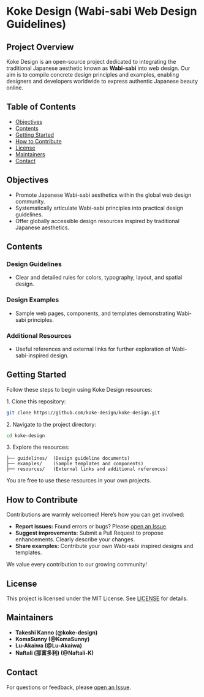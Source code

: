 # Koke Design (Wabi-sabi Web Design Guidelines)

## Project Overview

Koke Design is an open-source project dedicated to integrating the traditional Japanese aesthetic known as **Wabi-sabi** into web design. Our aim is to compile concrete design principles and examples, enabling designers and developers worldwide to express authentic Japanese beauty online.

## Table of Contents

* [Objectives](#objectives)
* [Contents](#contents)
* [Getting Started](#getting-started)
* [How to Contribute](#how-to-contribute)
* [License](#license)
* [Maintainers](#maintainers)
* [Contact](#contact)

## Objectives

* Promote Japanese Wabi-sabi aesthetics within the global web design community.
* Systematically articulate Wabi-sabi principles into practical design guidelines.
* Offer globally accessible design resources inspired by traditional Japanese aesthetics.

## Contents

### Design Guidelines

* Clear and detailed rules for colors, typography, layout, and spatial design.

### Design Examples

* Sample web pages, components, and templates demonstrating Wabi-sabi principles.

### Additional Resources

* Useful references and external links for further exploration of Wabi-sabi-inspired design.

## Getting Started

Follow these steps to begin using Koke Design resources:

1\. Clone this repository:

```bash
git clone https://github.com/koke-design/koke-design.git
```

2\. Navigate to the project directory:

```bash
cd koke-design
```

3\. Explore the resources:

```
├── guidelines/  (Design guideline documents)
├── examples/    (Sample templates and components)
├── resources/   (External links and additional references)
```

You are free to use these resources in your own projects.

## How to Contribute

Contributions are warmly welcomed! Here’s how you can get involved:

* **Report issues:** Found errors or bugs? Please [open an Issue](https://github.com/koke-design/koke-design/issues).
* **Suggest improvements:** Submit a Pull Request to propose enhancements. Clearly describe your changes.
* **Share examples:** Contribute your own Wabi-sabi inspired designs and templates.

We value every contribution to our growing community!

## License

This project is licensed under the MIT License. See [LICENSE](./LICENSE) for details.

## Maintainers

* **Takeshi Kanno (@koke-design)**
* **KomaSunny (@KomaSunny)**
* **Lu-Akaiwa (@Lu-Akaiwa)**
* **Naftali (那富多利) (@Naftali-K)**

## Contact

For questions or feedback, please [open an Issue](https://github.com/koke-design/koke-design/issues).
